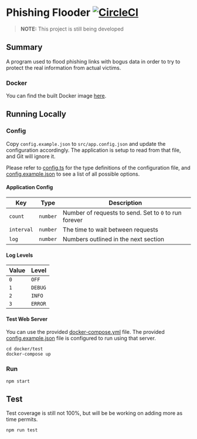 # Phishing Flooder [![CircleCI](https://circleci.com/gh/samerziade/phishing-flooder/tree/master.svg?style=svg)](https://circleci.com/gh/samerziade/phishing-flooder/tree/master)

> **NOTE:** This project is still being developed

## Summary

A program used to flood phishing links with bogus data in order to try to protect the real information from actual victims.

### Docker

You can find the built Docker image [here](https://hub.docker.com/r/samerziadeh/phishing-flooder/).

## Running Locally

### Config

Copy `config.example.json` to `src/app.config.json` and update the configuration accordingly. The application is setup to read from that file, and Git will ignore it.

Please refer to [config.ts](src/config.ts) for the type definitions of the configuration file, and [config.example.json](config.example.json) to see a list of all possible options.

#### Application Config

| Key        | Type     | Description                                           |
|------------|----------|-------------------------------------------------------|
| `count`    | `number` | Number of requests to send. Set to `0` to run forever |
| `interval` | `number` | The time to wait between requests                     |
| `log`      | `number` | Numbers outlined in the next section                  |

#### Log Levels

| Value | Level   |
|-------|---------|
| `0`   | `OFF`   |
| `1`   | `DEBUG` |
| `2`   | `INFO`  |
| `3`   | `ERROR` |

#### Test Web Server

You can use the provided [docker-compose.yml](docker/test) file. The provided [config.example.json](config.example.json) file is configured to run using that server.

```shell
cd docker/test
docker-compose up
```

### Run

```shell
npm start
```

## Test

Test coverage is still not 100%, but will be be working on adding more as time permits.

```shell
npm run test
```